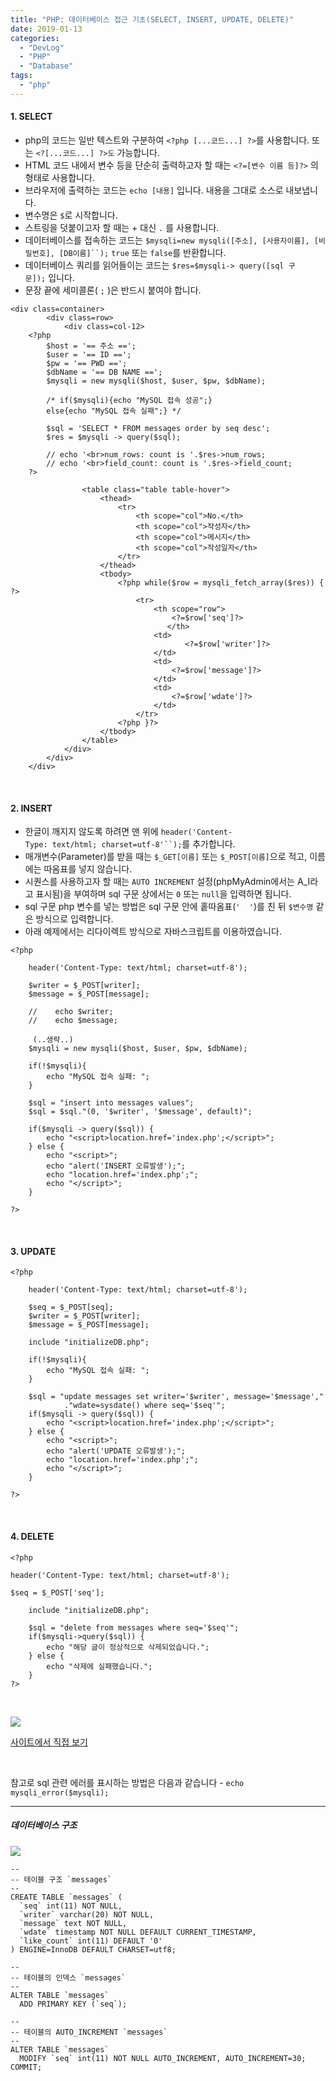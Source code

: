 ```yaml
---
title: "PHP: 데이터베이스 접근 기초(SELECT, INSERT, UPDATE, DELETE)"
date: 2019-01-13
categories: 
  - "DevLog"
  - "PHP"
  - "Database"
tags: 
  - "php"
---
```


#### **1\. SELECT**

- php의 코드는 일반 텍스트와 구분하여 `<?php [...코드...] ?>`를 사용합니다. 또는 `<?[...코드...] ?>도` 가능합니다.
- HTML 코드 내에서 변수 등을 단순히 출력하고자 할 때는 `<?=[변수 이름 등]?>` 의 형태로 사용합니다.
- 브라우저에 출력하는 코드는 `echo [내용]` 입니다. 내용을 그대로 소스로 내보냅니다.
- 변수명은 `$`로 시작합니다.
- 스트링을 덧붙이고자 할 때는 + 대신 `.` 를 사용합니다.
- 데이터베이스를 접속하는 코드는 `$mysqli=new mysqli([주소], [사용자이름], [비밀번호], [DB이름]``);` `true` 또는 `false`를 반환합니다.
- 데이터베이스 쿼리를 읽어들이는 코드는 `$res=$mysqli-> query([sql 구문]);` 입니다.
- 문장 끝에 세미콜론( `;` )은 반드시 붙여야 합니다.

```
<div class=container>
        <div class=row>
            <div class=col-12>
    <?php
        $host = '== 주소 ==';
        $user = '== ID ==';
        $pw = '== PWD ==';
        $dbName = '== DB NAME ==';
        $mysqli = new mysqli($host, $user, $pw, $dbName);
 
        /* if($mysqli){echo "MySQL 접속 성공";}
        else{echo "MySQL 접속 실패";} */
 
        $sql = 'SELECT * FROM messages order by seq desc';
        $res = $mysqli -> query($sql);
 
        // echo '<br>num_rows: count is '.$res->num_rows;
        // echo '<br>field_count: count is '.$res->field_count;
    ?>
 
                <table class="table table-hover">
                    <thead>
                        <tr>
                            <th scope="col">No.</th>
                            <th scope="col">작성자</th>
                            <th scope="col">메시지</th>
                            <th scope="col">작성일자</th>
                        </tr>
                    </thead>
                    <tbody>
                        <?php while($row = mysqli_fetch_array($res)) { ?>
                            <tr>
                                <th scope="row">
                                    <?=$row['seq']?>
                                   </th>
                                <td>
                                       <?=$row['writer']?>
                                </td>
                                <td>
                                    <?=$row['message']?>
                                </td>
                                <td>
                                    <?=$row['wdate']?>
                                </td>
                            </tr>
                        <?php }?>
                    </tbody>
                </table>
            </div>
        </div>
    </div>

```

 

#### **2\. INSERT**

- 한글이 깨지지 않도록 하려면 맨 위에 `header('Content-Type: text/html; charset=utf-8'``);`를 추가합니다.
- 매개변수(Parameter)를 받을 때는 `$_GET[이름]` 또는 `$_POST[이름]`으로 적고, 이름에는 따옴표를 넣지 않습니다.
- 시퀀스를 사용하고자 할 때는 `AUTO INCREMENT` 설정(phpMyAdmin에서는 A\_I라고 표시됨)을 부여하며 sql 구문 상에서는 `0` 또는 `null`을 입력하면 됩니다.
- sql 구문 php 변수를 넣는 방법은 sql 구문 안에 홑따옴표(`'  '`)를 친 뒤 `$변수명` 같은 방식으로 입력합니다.
- 아래 예제에서는 리다이렉트 방식으로 자바스크립트를 이용하였습니다.

```
<?php
 
    header('Content-Type: text/html; charset=utf-8');
 
    $writer = $_POST[writer];
    $message = $_POST[message];
 
    //    echo $writer;
    //    echo $message;
 
     (..생략..)
    $mysqli = new mysqli($host, $user, $pw, $dbName);
 
    if(!$mysqli){        
        echo "MySQL 접속 실패: ";
    } 
 
    $sql = "insert into messages values";
    $sql = $sql."(0, '$writer', '$message', default)";
 
    if($mysqli -> query($sql)) {
        echo "<script>location.href='index.php';</script>";
    } else {
        echo "<script>";
        echo "alert('INSERT 오류발생');";
        echo "location.href='index.php';";
        echo "</script>";
    }  
 
?>

```

 

#### **3\. UPDATE**

```
<?php
 
    header('Content-Type: text/html; charset=utf-8');
 
    $seq = $_POST[seq];
    $writer = $_POST[writer];
    $message = $_POST[message];
 
    include "initializeDB.php";
 
    if(!$mysqli){
        echo "MySQL 접속 실패: ";
    } 
 
    $sql = "update messages set writer='$writer', message='$message',"
            ."wdate=sysdate() where seq='$seq'";
    if($mysqli -> query($sql)) {
        echo "<script>location.href='index.php';</script>";
    } else {
        echo "<script>";
        echo "alert('UPDATE 오류발생');";
        echo "location.href='index.php';";
        echo "</script>";
    } 
 
?>

```

 

#### **4\. DELETE**

```
<?php
 
header('Content-Type: text/html; charset=utf-8');
 
$seq = $_POST['seq'];
 
    include "initializeDB.php";
 
    $sql = "delete from messages where seq='$seq'";
    if($mysqli->query($sql)) {
        echo "해당 글이 정상적으로 삭제되었습니다.";
    } else {
        echo "삭제에 실패했습니다.";
    }
?>

```

 

[ ![](/assets/img/wp-content/uploads/2019/01/스크린샷_2018-09-10_오후_6.28.43.png)](http://www.yoonbumtae.com/phpex)

[사이트에서 직접 보기](http://yoonbumtae.com/phpex)

 

참고로 sql 관련 에러를 표시하는 방법은 다음과 같습니다 - `echo mysqli_error($mysqli);`

* * *

##### **데이터베이스 구조**

 ![](/assets/img/wp-content/uploads/2019/01/-2021-02-17-오후-12.20.39-e1613532613329.png)

```
--
-- 테이블 구조 `messages`
--
CREATE TABLE `messages` (
  `seq` int(11) NOT NULL,
  `writer` varchar(20) NOT NULL,
  `message` text NOT NULL,
  `wdate` timestamp NOT NULL DEFAULT CURRENT_TIMESTAMP,
  `like_count` int(11) DEFAULT '0'
) ENGINE=InnoDB DEFAULT CHARSET=utf8;

--
-- 테이블의 인덱스 `messages`
--
ALTER TABLE `messages`
  ADD PRIMARY KEY (`seq`);

--
-- 테이블의 AUTO_INCREMENT `messages`
--
ALTER TABLE `messages`
  MODIFY `seq` int(11) NOT NULL AUTO_INCREMENT, AUTO_INCREMENT=30;
COMMIT;
```
